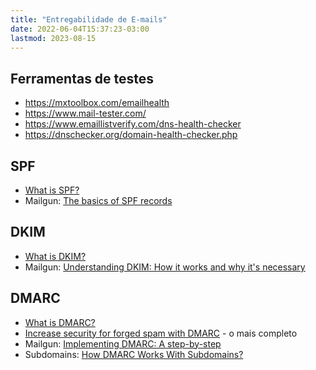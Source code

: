 ```yaml
---
title: "Entregabilidade de E-mails"
date: 2022-06-04T15:37:23-03:00
lastmod: 2023-08-15
---
```



## Ferramentas de testes
- https://mxtoolbox.com/emailhealth
- https://www.mail-tester.com/
- https://www.emaillistverify.com/dns-health-checker
- https://dnschecker.org/domain-health-checker.php


## SPF
- [What is SPF?](https://dmarcian.com/what-is-spf/)
- Mailgun: [The basics of SPF records](https://www.mailgun.com/blog/deliverability/spf-records-basics/)


## DKIM
- [What is DKIM?](https://dmarcian.com/what-is-dkim/)
- Mailgun: [Understanding DKIM: How it works and why it's necessary](https://www.mailgun.com/blog/deliverability/understanding-dkim-how-it-works/)


## DMARC
- [What is DMARC?](https://dmarcian.com/alignment/)
- [Increase security for forged spam with DMARC](https://support.google.com/a/topic/2759254?hl=en&ref_topic=9061731) - o mais completo
- Mailgun: [Implementing DMARC: A step-by-step](https://www.mailgun.com/blog/deliverability/implement-dmarc/)
- Subdomains: [How DMARC Works With Subdomains?](https://dmarcly.com/blog/how-dmarc-works-with-subdomains-dmarc-sp-tag)

